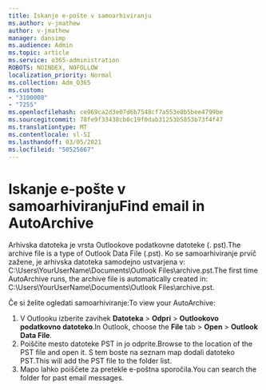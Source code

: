 ```yaml
---
title: Iskanje e-pošte v samoarhiviranju
ms.author: v-jmathew
author: v-jmathew
manager: dansimp
ms.audience: Admin
ms.topic: article
ms.service: o365-administration
ROBOTS: NOINDEX, NOFOLLOW
localization_priority: Normal
ms.collection: Adm_O365
ms.custom:
- "3100008"
- "7255"
ms.openlocfilehash: ce969ca2d3e07d6b7548cf7a553e8b5bee4799be
ms.sourcegitcommit: 78fe9f33438cb0c19f0dab31253b5853b73f4f47
ms.translationtype: MT
ms.contentlocale: sl-SI
ms.lasthandoff: 03/05/2021
ms.locfileid: "50525667"
---
```

# <a name="find-email-in-autoarchive"></a><span data-ttu-id="0c6d1-102">Iskanje e-pošte v samoarhiviranju</span><span class="sxs-lookup"><span data-stu-id="0c6d1-102">Find email in AutoArchive</span></span>

<span data-ttu-id="0c6d1-103">Arhivska datoteka je vrsta Outlookove podatkovne datoteke (. pst).</span><span class="sxs-lookup"><span data-stu-id="0c6d1-103">The archive file is a type of Outlook Data File (.pst).</span></span> <span data-ttu-id="0c6d1-104">Ko se samoarhiviranje prvič zažene, je arhivska datoteka samodejno ustvarjena v: C:\Users\YourUserName\Documents\Outlook Files\archive.pst.</span><span class="sxs-lookup"><span data-stu-id="0c6d1-104">The first time AutoArchive runs, the archive file is automatically created in: C:\Users\YourUserName\Documents\Outlook Files\archive.pst.</span></span>

<span data-ttu-id="0c6d1-105">Če si želite ogledati samoarhiviranje:</span><span class="sxs-lookup"><span data-stu-id="0c6d1-105">To view your AutoArchive:</span></span>

1. <span data-ttu-id="0c6d1-106">V Outlooku izberite zavihek **Datoteka** > **Odpri**  >  **Outlookovo podatkovno datoteko**.</span><span class="sxs-lookup"><span data-stu-id="0c6d1-106">In Outlook, choose the **File** tab > **Open** > **Outlook Data File**.</span></span>
2. <span data-ttu-id="0c6d1-107">Poiščite mesto datoteke PST in jo odprite.</span><span class="sxs-lookup"><span data-stu-id="0c6d1-107">Browse to the location of the PST file and open it.</span></span> <span data-ttu-id="0c6d1-108">S tem boste na seznam map dodali datoteko PST.</span><span class="sxs-lookup"><span data-stu-id="0c6d1-108">This will add the PST file to the folder list.</span></span>
3. <span data-ttu-id="0c6d1-109">Mapo lahko poiščete za pretekle e-poštna sporočila.</span><span class="sxs-lookup"><span data-stu-id="0c6d1-109">You can search the folder for past email messages.</span></span>
